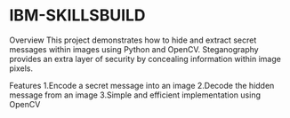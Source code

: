 # IBM-SKILLSBUILD
Overview
This project demonstrates how to hide and extract secret messages within images using Python and OpenCV. Steganography provides an extra layer of security by concealing information within image pixels.

Features
1.Encode a secret message into an image
2.Decode the hidden message from an image
3.Simple and efficient implementation using OpenCV
